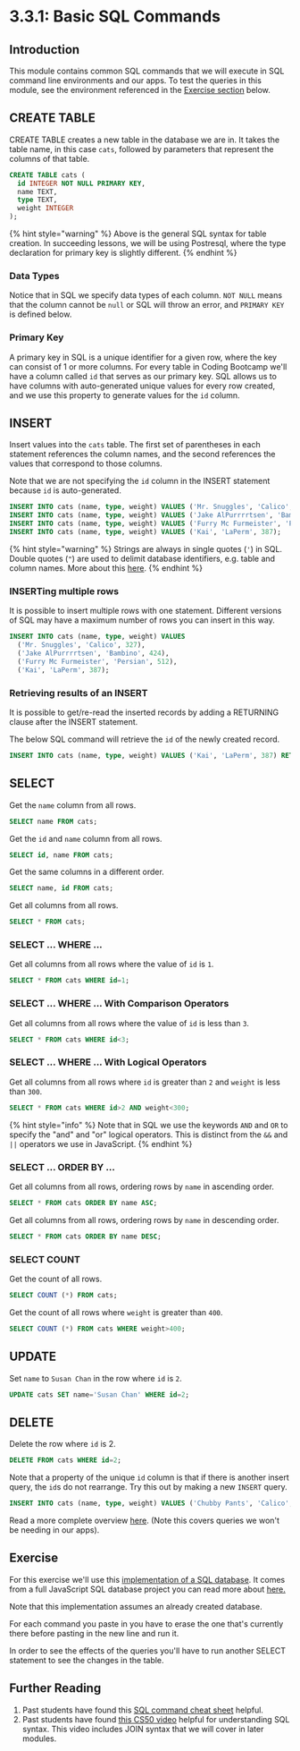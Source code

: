 # 3.3.1: Basic SQL Commands

## Introduction

This module contains common SQL commands that we will execute in SQL command line environments and our apps. To test the queries in this module, see the environment referenced in the [Exercise section](3.3.1-basic-sql-commands.md#exercise) below.

## CREATE TABLE

CREATE TABLE creates a new table in the database we are in. It takes the table name, in this case `cats`, followed by parameters that represent the columns of that table.

```sql
CREATE TABLE cats (
  id INTEGER NOT NULL PRIMARY KEY,
  name TEXT,
  type TEXT,
  weight INTEGER
);
```

{% hint style="warning" %}
Above is the general SQL syntax for table creation. In succeeding lessons, we will be using Postresql, where the type declaration for primary key is slightly different.
{% endhint %}

### Data Types

Notice that in SQL we specify data types of each column. `NOT NULL` means that the column cannot be `null` or SQL will throw an error, and `PRIMARY KEY` is defined below.

### Primary Key

A primary key in SQL is a unique identifier for a given row, where the key can consist of 1 or more columns. For every table in Coding Bootcamp we'll have a column called `id` that serves as our primary key. SQL allows us to have columns with auto-generated unique values for every row created, and we use this property to generate values for the `id` column.

## INSERT

Insert values into the `cats` table. The first set of parentheses in each statement references the column names, and the second references the values that correspond to those columns.

Note that we are not specifying the `id` column in the INSERT statement because `id` is auto-generated.

```sql
INSERT INTO cats (name, type, weight) VALUES ('Mr. Snuggles', 'Calico', 327);
INSERT INTO cats (name, type, weight) VALUES ('Jake AlPurrrrtsen', 'Bambino', 424);
INSERT INTO cats (name, type, weight) VALUES ('Furry Mc Furmeister', 'Persian', 512);
INSERT INTO cats (name, type, weight) VALUES ('Kai', 'LaPerm', 387);
```

{% hint style="warning" %}
Strings are always in single quotes (`'`) in SQL. Double quotes (`"`) are used to delimit database identifiers, e.g. table and column names. More about this [here](https://stackoverflow.com/questions/1992314/what-is-the-difference-between-single-and-double-quotes-in-sql).
{% endhint %}

### INSERTing multiple rows

It is possible to insert multiple rows with one statement. Different versions of SQL may have a maximum number of rows you can insert in this way.

```sql
INSERT INTO cats (name, type, weight) VALUES
  ('Mr. Snuggles', 'Calico', 327),
  ('Jake AlPurrrrtsen', 'Bambino', 424),
  ('Furry Mc Furmeister', 'Persian', 512),
  ('Kai', 'LaPerm', 387);
```

### Retrieving results of an INSERT

It is possible to get/re-read the inserted records by adding a RETURNING clause after the INSERT statement.

The below SQL command will retrieve the `id` of the newly created record.

```sql
INSERT INTO cats (name, type, weight) VALUES ('Kai', 'LaPerm', 387) RETURNING id;
```

## SELECT

Get the `name` column from all rows.

```sql
SELECT name FROM cats;
```

Get the `id` and `name` column from all rows.

```sql
SELECT id, name FROM cats;
```

Get the same columns in a different order.

```sql
SELECT name, id FROM cats;
```

Get all columns from all rows.

```sql
SELECT * FROM cats;
```

### SELECT ... WHERE ...

Get all columns from all rows where the value of `id` is `1`.

```sql
SELECT * FROM cats WHERE id=1;
```

### SELECT ... WHERE ... With Comparison Operators

Get all columns from all rows where the value of `id` is less than `3`.

```sql
SELECT * FROM cats WHERE id<3;
```

### SELECT ... WHERE ... With Logical Operators

Get all columns from all rows where `id` is greater than `2` and `weight` is less than `300`.

```sql
SELECT * FROM cats WHERE id>2 AND weight<300;
```

{% hint style="info" %}
Note that in SQL we use the keywords `AND` and `OR` to specify the "and" and "or" logical operators. This is distinct from the `&&` and `||` operators we use in JavaScript.
{% endhint %}

### SELECT ... ORDER BY ...

Get all columns from all rows, ordering rows by `name` in ascending order.

```sql
SELECT * FROM cats ORDER BY name ASC;
```

Get all columns from all rows, ordering rows by `name` in descending order.

```sql
SELECT * FROM cats ORDER BY name DESC;
```

### SELECT COUNT

Get the count of all rows.

```sql
SELECT COUNT (*) FROM cats;
```

Get the count of all rows where `weight` is greater than `400`.

```sql
SELECT COUNT (*) FROM cats WHERE weight>400;
```

## UPDATE

Set `name` to `Susan Chan` in the row where `id` is `2`.

```sql
UPDATE cats SET name='Susan Chan' WHERE id=2;
```

## DELETE

Delete the row where `id` is 2.

```sql
DELETE FROM cats WHERE id=2;
```

Note that a property of the unique `id` column is that if there is another insert query, the `id`s do not rearrange. Try this out by making a new `INSERT` query.

```sql
INSERT INTO cats (name, type, weight) VALUES ('Chubby Pants', 'Calico', 433);
```

Read a more complete overview [here](https://dataschool.com/learn-sql/sql-cheat-sheet/). (Note this covers queries we won't be needing in our apps).

## **Exercise**

For this exercise we'll use this [implementation of a SQL database](https://sql.js.org/examples/GUI/). It comes from a full JavaScript SQL database project you can read more about [here.](https://github.com/sql-js/sql.js)

Note that this implementation assumes an already created database.

For each command you paste in you have to erase the one that's currently there before pasting in the new line and run it.

In order to see the effects of the queries you'll have to run another SELECT statement to see the changes in the table.

## Further Reading

1. Past students have found this [SQL command cheat sheet](https://programmingwithmosh.com/wp-content/uploads/2019/03/SQL-Cheat-Sheet.pdf) helpful.
2. Past students have found [this CS50 video](https://www.youtube.com/watch?v=gu980iXwY5c) helpful for understanding SQL syntax. This video includes JOIN syntax that we will cover in later modules.
